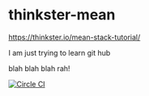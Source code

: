 # thinkster-mean
https://thinkster.io/mean-stack-tutorial/

I am just trying to learn git hub

blah blah blah rah!

[![Circle CI](https://circleci.com/gh/aagonzales/thinkster-mean.svg?style=svg)](https://circleci.com/gh/aagonzales/thinkster-mean)
